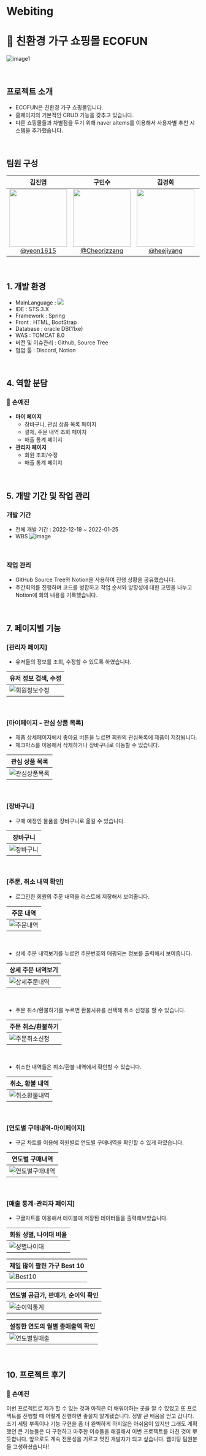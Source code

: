 # Webiting
# :leaves: 친환경 가구 쇼핑몰 ECOFUN

![image1](https://user-images.githubusercontent.com/108252049/214798624-51f911b7-32ff-4d3e-a534-ae1141535e66.PNG)

<br>

## 프로젝트 소개

- ECOFUN은 친환경 가구 쇼핑몰입니다.
- 홈페이지의 기본적인 CRUD 기능을 갖추고 있습니다.
- 다른 쇼핑몰들과 차별점을 두기 위해 naver aitems를 이용해서 사용자별 추천 시스템을 추가했습니다.

<br>

## 팀원 구성

<div align="center">

| **김진엽** | **구민수** | **김경회** | **손예진** |
| :------: |  :------: | :------: | :------: |
| [<img src="https://avatars.githubusercontent.com/u/106502312?v=4" height=150 width=150> <br/> @yeon1615](https://github.com/yeon1615) | [<img src="https://avatars.githubusercontent.com/u/112460466?v=4" height=150 width=150> <br/> @Cheorizzang](https://github.com/Cheorizzang) | [<img src="https://avatars.githubusercontent.com/u/112460506?v=4" height=150 width=150> <br/> @heejiyang](https://github.com/heejiyang) | [<img src="https://avatars.githubusercontent.com/u/76766459?v=4" height=150 width=150> <br/> @journey-ji](https://github.com/journey-ji) |

</div>

<br>

## 1. 개발 환경
- MainLanguage :  <img src="https://img.shields.io/badge/java-007396?style=for-the-badge&logo=java&logoColor=white"> 
- IDE : STS 3.X
- Framework : Spring
- Front : HTML, BootStrap
- Database : oracle DB(11xe)
- WAS : TOMCAT 8.0
- 버전 및 이슈관리 : Github, Source Tree
- 협업 툴 : Discord, Notion
<br>


## 4. 역할 분담

### 🍊 손예진

- **마이 페이지**
    - 장바구니, 관심 상품 목록 페이지
    - 결제, 주문 내역 조회 페이지
    - 매출 통계 페이지
- **관리자 페이지**
    - 회원 조회/수정
    - 매출 통계 페이지

<br>
 
## 5. 개발 기간 및 작업 관리

### 개발 기간

- 전체 개발 기간 : 2022-12-19 ~ 2022-01-25
- WBS
![image](https://user-images.githubusercontent.com/56148268/214805377-123d98b3-9d61-481d-97a9-0feca1acb3e8.png)


<br>

### 작업 관리

- GitHub Source Tree와 Notion을 사용하여 진행 상황을 공유했습니다.
- 주간회의를 진행하며 코드를 병합하고 작업 순서와 방향성에 대한 고민을 나누고 Notion에 회의 내용을 기록했습니다.

<br>

## 7. 페이지별 기능

### [관리자 페이지]
- 유저들의 정보를 조회, 수정할 수 있도록 하였습니다.

| 유저 정보 검색, 수정 |
|----------|
|![회원정보수정](https://user-images.githubusercontent.com/56148268/214812304-1d4257b9-87fc-45ee-be29-cf09d0d4fc5c.PNG)|

<br>

### [마이페이지 - 관심 상품 목록]
- 제품 상세페이지에서 좋아요 버튼을 누르면 회원의 관심목록에 제품이 저장됩니다.
- 체크박스를 이용해서 삭제하거나 장바구니로 이동할 수 있습니다.

| 관심 상품 목록 |
|----------|
|![관심상품목록](https://user-images.githubusercontent.com/56148268/214812317-117d4f27-651f-4da7-94b6-f6af63bad5fe.PNG)|

<br>

### [장바구니]
 - 구매 예정인 물품을 장바구니로 옮길 수 있습니다.
 
| 장바구니 |
|----------|
|![장바구니](https://user-images.githubusercontent.com/56148268/214812320-e19b2341-d5e2-463d-929f-5e9fd65c1c3a.PNG)|

<br>

### [주문, 취소 내역 확인]
 - 로그인한 회원의 주문 내역을 리스트에 저장해서 보여줍니다.
 
| 주문 내역 |
|----------|
|![주문내역](https://user-images.githubusercontent.com/56148268/214812328-9f728c32-9a06-4407-b0b9-6ab065c8a642.PNG)|

<br>

 - 상세 주문 내역보기를 누르면 주문번호와 매핑되는 정보를 출력해서 보여줍니다.
 
| 상세 주문 내역보기 |
|----------|
|![상세주문내역](https://user-images.githubusercontent.com/56148268/214813713-db4b6e17-84f1-43ae-a54c-e8a6294258a8.PNG)|

<br>
 
 - 주문 취소/환불하기를 누르면 환불사유를 선택해 취소 신청을 할 수 있습니다.
 
| 주문 취소/환불하기 |
|----------|
|![주문취소신청](https://user-images.githubusercontent.com/56148268/214813720-f9fbce38-ff76-483a-ba51-185772f652da.PNG)|
 
<br>

 - 취소한 내역들은 취소/환불 내역에서 확인할 수 있습니다.
 
| 취소, 환불 내역 |
|----------|
|![취소환불내역](https://user-images.githubusercontent.com/56148268/214812336-bc7ffa0d-56ea-4510-accb-67dd383cb3d3.PNG)|

<br>

### [연도별 구매내역-마이페이지]
 - 구글 차트를 이용해 회원별로 연도별 구매내역을 확인할 수 있게 하였습니다.
 
| 연도별 구매내역 |
|----------|
|![연도별구매내역](https://user-images.githubusercontent.com/56148268/214814545-852bc191-50d4-4ba9-be65-845cd5fceeb2.PNG)|

<br>

### [매출 통계-관리자 페이지]
 - 구글차트를 이용해서 테이블에 저장된 데이터들을 출력해보았습니다.
 
| 회원 성별, 나이대 비율 |
|----------|
|![성별나이대](https://user-images.githubusercontent.com/56148268/214815255-c6cdbe26-dc84-44f6-9a96-351cf6e3bd76.PNG)|

| 제일 많이 팔린 가구 Best 10 |
|----------|
|![Best10](https://user-images.githubusercontent.com/56148268/214815267-1e235c6d-0e76-4bfe-9070-c9a043ada4de.PNG)|

| 연도별 공급가, 판매가, 순이익 확인 |
|----------|
|![순이익통계](https://user-images.githubusercontent.com/56148268/214815275-e6fde2ff-4ec1-49f2-8608-19f8c2cb43d6.PNG)|

| 설정한 연도의 월별 총매출액 확인 |
|----------|
|![연도별월매출](https://user-images.githubusercontent.com/56148268/214815286-643b520d-5739-43df-b68c-9029e606663b.PNG)|
<br>


## 10. 프로젝트 후기

### 🍊 손예진

이번 프로젝트로 제가 할 수 있는 것과 아직은 더 배워야하는 곳을 알 수 있었고 또 프로젝트를 진행할 때 어떻게 진행하면 좋을지 알게됐습니다. 정말 큰 배움을 얻고 갑니다.
초기 세팅 부족이나 기능 구현을 좀 더 완벽하게 하지않은 아쉬움이 있지만
그래도 계획했던 큰 기능들은 다 구현하고 마주한 이슈들을 해결해서 이번 프로젝트를 마친 것이 뿌듯합니다.
앞으로도 계속 전문성을 기르고 멋진 개발자가 되고 싶습니다. 웹이팅 팀원분들 고생하셨습니다!
